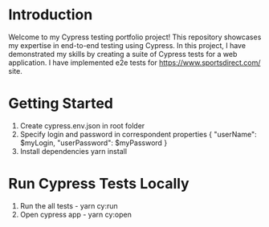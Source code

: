 # Introduction
Welcome to my Cypress testing portfolio project! This repository showcases my expertise in end-to-end testing using Cypress. In this project, I have demonstrated my skills by creating a suite of Cypress tests for a web application. I have implemented e2e tests for https://www.sportsdirect.com/ site.

# Getting Started
 1. Create cypress.env.json in root folder
 2. Specify login and password in correspondent properties 
  {
    "userName": $myLogin,
    "userPassword": $myPassword
  } 
 3. Install dependencies
    yarn install

# Run Cypress Tests Locally
  1. Run the all tests - yarn cy:run
  2. Open cypress app - yarn cy:open
